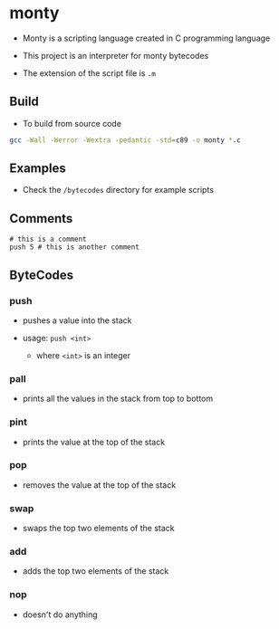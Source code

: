 # monty

- Monty is a scripting language created in C programming language

- This project is an interpreter for monty bytecodes

- The extension of the script file is `.m`

## Build

- To build from source code

```sh
gcc -Wall -Werror -Wextra -pedantic -std=c89 -o monty *.c
```

## Examples

- Check the `/bytecodes` directory for example scripts

## Comments

```
# this is a comment
push 5 # this is another comment
```

## ByteCodes

### push

- pushes a value into the stack

- usage: `push <int>`
    - where `<int>` is an integer

### pall

- prints all the values in the stack from top to bottom

### pint

- prints the value at the top of the stack

### pop

- removes the value at the top of the stack

### swap

- swaps the top two elements of the stack

### add

- adds the top two elements of the stack

### nop

- doesn't do anything
